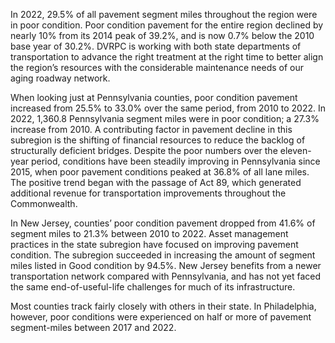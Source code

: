 In 2022, 29.5% of all pavement segment miles throughout the region were in poor condition. Poor condition pavement for the entire region declined by nearly 10% from its 2014 peak of 39.2%, and is now 0.7% below the 2010 base year of 30.2%. DVRPC is working with both state departments of transportation to advance the right treatment at the right time to better align the region’s resources with the considerable maintenance needs of our aging roadway network.

When looking just at Pennsylvania counties, poor condition pavement increased from 25.5% to 33.0% over the same period, from 2010 to 2022. In 2022, 1,360.8 Pennsylvania segment miles were in poor condition; a 27.3% increase from 2010. A contributing factor in pavement decline in this subregion is the shifting of financial resources to reduce the backlog of structurally deficient bridges. Despite the poor numbers over the eleven-year period, conditions have been steadily improving in Pennsylvania since 2015, when poor pavement conditions peaked at 36.8% of all lane miles. The positive trend began with the passage of Act 89, which generated additional revenue for transportation improvements throughout the Commonwealth.

In New Jersey, counties’ poor condition pavement dropped from 41.6% of segment miles to 21.3% between 2010 to 2022. Asset management practices in the state subregion have focused on improving pavement condition. The subregion succeeded in increasing the amount of segment miles listed in Good condition by 94.5%. New Jersey benefits from a newer transportation network compared with Pennsylvania, and has not yet faced the same end-of-useful-life challenges for much of its infrastructure.

Most counties track fairly closely with others in their state. In Philadelphia, however, poor conditions were experienced on half or more of pavement segment-miles between 2017 and 2022.
